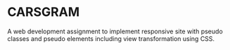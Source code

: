 # CARSGRAM
A web development assignment to implement responsive site with pseudo classes and pseudo elements including view transformation using CSS.
